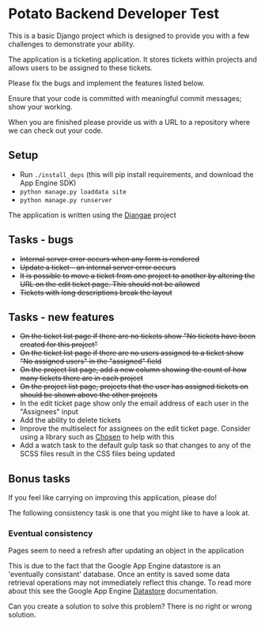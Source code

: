 
# Potato Backend Developer Test

This is a basic Django project which is designed to provide you with a few challenges to demonstrate your ability.

The application is a ticketing application. It stores tickets within projects and allows users to be assigned to these tickets.

Please fix the bugs and implement the features listed below.

Ensure that your code is committed with meaningful commit messages; show your working.

When you are finished please provide us with a URL to a repository where we can check out your code.

## Setup

- Run `./install_deps` (this will pip install requirements, and download the App Engine SDK)
- `python manage.py loaddata site`
- `python manage.py runserver`

The application is written using the [Djangae](http://djangae.readthedocs.org/en/latest/) project

## Tasks - bugs

- ~~Internal server error occurs when any form is rendered~~
- ~~Update a ticket - an internal server error occurs~~
- ~~It is possible to move a ticket from one project to another by altering the URL on the edit ticket page. This should not be allowed~~
- ~~Tickets with long descriptions break the layout~~

## Tasks - new features

- ~~On the ticket list page if there are no tickets show "No tickets have been created for this project"~~
- ~~On the ticket list page if there are no users assigned to a ticket show "No assigned users" in the "assigned" field~~
- ~~On the project list page, add a new column showing the count of how many tickets there are in each project~~
- ~~On the project list page, projects that the user has assigned tickets on should be shown above the other projects~~
- In the edit ticket page show only the email address of each user in the "Assignees" input
- Add the ability to delete tickets
- Improve the multiselect for assignees on the edit ticket page. Consider using a library such as [Chosen](http://harvesthq.github.io/chosen/) to help with this
- Add a watch task to the default gulp task so that changes to any of the SCSS files result in the CSS files being updated


## Bonus tasks

If you feel like carrying on improving this application, please do!

The following consistency task is one that you might like to have a look at.

### Eventual consistency

Pages seem to need a refresh after updating an object in the application

This is due to the fact that the Google App Engine datastore is an 'eventually consistant' database. Once an entity is saved some data retrieval operations may not immediately reflect this change. To read more about this see the Google App Engine [Datastore](https://cloud.google.com/appengine/docs/python/datastore/) documentation.

Can you create a solution to solve this problem?  There is no right or wrong solution.
